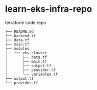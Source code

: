 # learn-eks-infra-repo

terraform code repo

```
├── README.md
├── backend.tf
├── data.tf
├── main.tf
├── modules
│   └── eks-cluster
│       ├── data.tf
│       ├── main.tf
│       ├── output.tf
│       ├── provider.tf
│       └── variables.tf
├── output.tf
└── provider.tf
```
